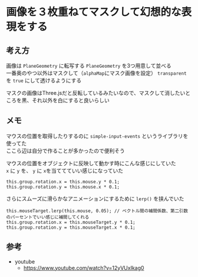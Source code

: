 # 画像を３枚重ねてマスクして幻想的な表現をする


## 考え方
画像は `PlaneGeometry` に転写する 
`PlaneGeometry` を3つ用意して並べる  
一番奥のやつ以外はマスクして（`alphaMap`にマスク画像を設定） `transparent` を `true` にして透けるようにする 
  
マスクの画像はThree.jsだと反転しているみたいなので、マスクして消したいところを黒、それ以外を白にすると良いらしい

## メモ
マウスの位置を取得したりするのに `simple-input-events` というライブラリを使ってた  
ここら辺は自分で作ることが多かったので便利そう 

マウスの位置をオブジェクトに反映して動かす時にこんな感じにしていた  
`x` に `y` を、 `y` に `x`を当ててていい感じになっていた
```
this.group.rotation.x = this.mouse.y * 0.1;
this.group.rotation.y = this.mouse.x * 0.1;
```

さらにスムーズに滑らかなアニメーションにするために `lerp()` を挟んでいた 

```
this.mouseTarget.lerp(this.mouse, 0.05); // ベクトル間の補間係数、第二引数のパーセントでいい感じに補間してくれる
this.group.rotation.x = this.mouseTarget.y * 0.1;
this.group.rotation.y = this.mouseTarget.x * 0.1;
```

## 参考
- youtube
  - https://www.youtube.com/watch?v=12yVUxIkag0